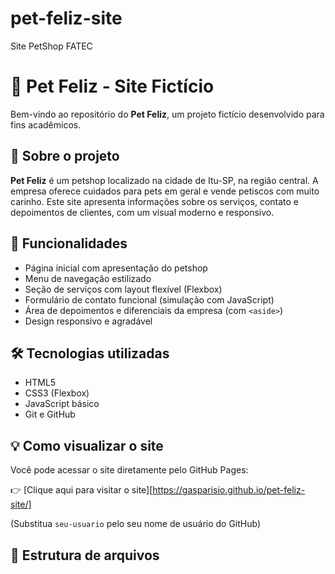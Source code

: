 # pet-feliz-site
Site PetShop FATEC
# 🐾 Pet Feliz - Site Fictício

Bem-vindo ao repositório do **Pet Feliz**, um projeto fictício desenvolvido para fins acadêmicos.

## 🌟 Sobre o projeto

**Pet Feliz** é um petshop localizado na cidade de Itu-SP, na região central. A empresa oferece cuidados para pets em geral e vende petiscos com muito carinho. Este site apresenta informações sobre os serviços, contato e depoimentos de clientes, com um visual moderno e responsivo.

## 📄 Funcionalidades

- Página inicial com apresentação do petshop
- Menu de navegação estilizado
- Seção de serviços com layout flexível (Flexbox)
- Formulário de contato funcional (simulação com JavaScript)
- Área de depoimentos e diferenciais da empresa (com `<aside>`)
- Design responsivo e agradável

## 🛠️ Tecnologias utilizadas

- HTML5
- CSS3 (Flexbox)
- JavaScript básico
- Git e GitHub

## 💡 Como visualizar o site

Você pode acessar o site diretamente pelo GitHub Pages:

👉 [Clique aqui para visitar o site][https://gasparisio.github.io/pet-feliz-site/]

(Substitua `seu-usuario` pelo seu nome de usuário do GitHub)

## 📁 Estrutura de arquivos

